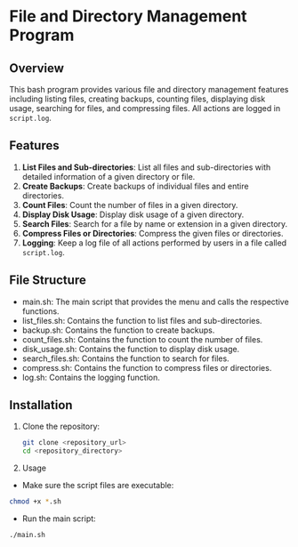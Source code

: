 # File and Directory Management Program

## Overview
This bash program provides various file and directory management features including listing files, creating backups, counting files, displaying disk usage, searching for files, and compressing files. All actions are logged in `script.log`.

## Features
1. **List Files and Sub-directories**: List all files and sub-directories with detailed information of a given directory or file.
2. **Create Backups**: Create backups of individual files and entire directories.
3. **Count Files**: Count the number of files in a given directory.
4. **Display Disk Usage**: Display disk usage of a given directory.
5. **Search Files**: Search for a file by name or extension in a given directory.
6. **Compress Files or Directories**: Compress the given files or directories.
7. **Logging**: Keep a log file of all actions performed by users in a file called `script.log`.

## File Structure
- main.sh: The main script that provides the menu and calls the respective functions.
- list_files.sh: Contains the function to list files and sub-directories.
- backup.sh: Contains the function to create backups.
- count_files.sh: Contains the function to count the number of files.
- disk_usage.sh: Contains the function to display disk usage.
- search_files.sh: Contains the function to search for files.
- compress.sh: Contains the function to compress files or directories.
- log.sh: Contains the logging function.


## Installation
1. Clone the repository:
   ```bash
   git clone <repository_url>
   cd <repository_directory>
   ```
2. Usage
  - Make sure the script files are executable:
   ```bash
   chmod +x *.sh
   ```
   - Run the main script:
   ```bash
   ./main.sh
   ```
